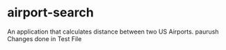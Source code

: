 # airport-search
An application that calculates distance between two US Airports.
paurush
Changes done in Test File
